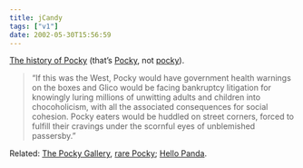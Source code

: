 ```yaml
---
title: jCandy
tags: ["v1"]
date: 2002-05-30T15:56:59
---
```


[The history of Pocky][1] (that&#8217;s [Pocky][2], not [pocky][3]).

> &#8220;If this was the West, Pocky would have government health warnings on the boxes and Glico would be facing bankruptcy litigation for knowingly luring millions of unwitting adults and children into chocoholicism, with all the associated consequences for social cohesion. Pocky eaters would be huddled on street corners, forced to fulfill their cravings under the scornful eyes of unblemished passersby.&#8221;

Related: [The Pocky Gallery][4], [rare Pocky][5]; [Hello Panda][6].

[1]: http://www.metropolis.co.jp/biginjapanarchive299/259/biginjapaninc.htm "Metropolis: Big In Japan (Pocky)"
[2]: http://www.glico.co.jp/info/pocky/ "official Glico Pocky website (in Japanese)"
[3]: http://www.dictionary.com/cgi-bin/dict.pl?term=pocky&r=67 "Dictionary.com: pocky"
[4]: http://www.alde.com/anime/pocky1.html "The Pocky Gallery"
[5]: http://www.alde.com/anime/pocky.html "Gallery of rare Pocky"
[6]: http://home.kimo.com.tw/panda_band/ "Hello Panda candy"
